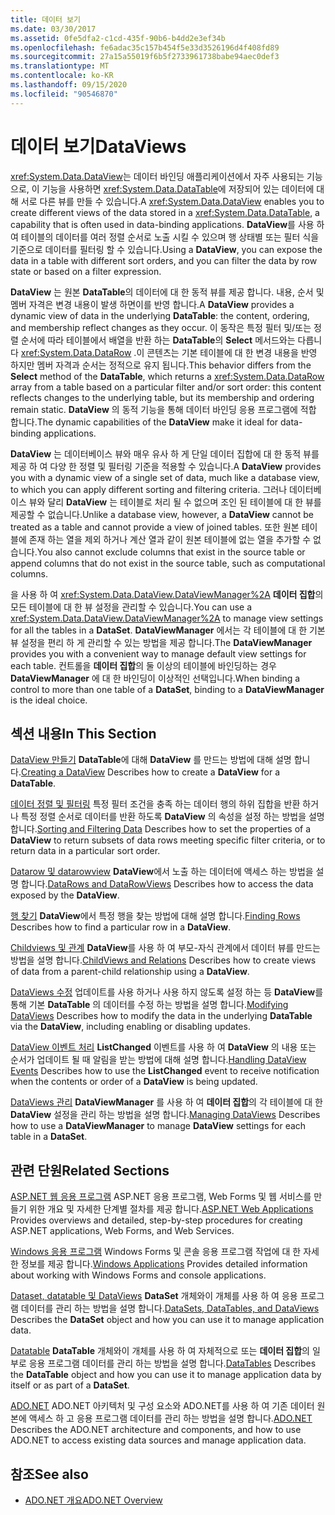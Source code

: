 ```yaml
---
title: 데이터 보기
ms.date: 03/30/2017
ms.assetid: 0fe5dfa2-c1cd-435f-90b6-b4dd2e3ef34b
ms.openlocfilehash: fe6adac35c157b454f5e33d3526196d4f408fd89
ms.sourcegitcommit: 27a15a55019f6b5f2733961738babe94aec0def3
ms.translationtype: MT
ms.contentlocale: ko-KR
ms.lasthandoff: 09/15/2020
ms.locfileid: "90546870"
---
```

# <a name="dataviews"></a><span data-ttu-id="88912-102">데이터 보기</span><span class="sxs-lookup"><span data-stu-id="88912-102">DataViews</span></span>
<span data-ttu-id="88912-103"><xref:System.Data.DataView>는 데이터 바인딩 애플리케이션에서 자주 사용되는 기능으로, 이 기능을 사용하면 <xref:System.Data.DataTable>에 저장되어 있는 데이터에 대해 서로 다른 뷰를 만들 수 있습니다.</span><span class="sxs-lookup"><span data-stu-id="88912-103">A <xref:System.Data.DataView> enables you to create different views of the data stored in a <xref:System.Data.DataTable>, a capability that is often used in data-binding applications.</span></span> <span data-ttu-id="88912-104">**DataView**를 사용 하 여 테이블의 데이터를 여러 정렬 순서로 노출 시킬 수 있으며 행 상태별 또는 필터 식을 기준으로 데이터를 필터링 할 수 있습니다.</span><span class="sxs-lookup"><span data-stu-id="88912-104">Using a **DataView**, you can expose the data in a table with different sort orders, and you can filter the data by row state or based on a filter expression.</span></span>

 <span data-ttu-id="88912-105">**DataView** 는 원본 **DataTable**의 데이터에 대 한 동적 뷰를 제공 합니다. 내용, 순서 및 멤버 자격은 변경 내용이 발생 하면이를 반영 합니다.</span><span class="sxs-lookup"><span data-stu-id="88912-105">A **DataView** provides a dynamic view of data in the underlying **DataTable**: the content, ordering, and membership reflect changes as they occur.</span></span> <span data-ttu-id="88912-106">이 동작은 특정 필터 및/또는 정렬 순서에 따라 테이블에서 배열을 반환 하는 **DataTable**의 **Select** 메서드와는 다릅니다 <xref:System.Data.DataRow> .이 콘텐츠는 기본 테이블에 대 한 변경 내용을 반영 하지만 멤버 자격과 순서는 정적으로 유지 됩니다.</span><span class="sxs-lookup"><span data-stu-id="88912-106">This behavior differs from the **Select** method of the **DataTable**, which returns a <xref:System.Data.DataRow> array from a table based on a particular filter and/or sort order: this content reflects changes to the underlying table, but its membership and ordering remain static.</span></span> <span data-ttu-id="88912-107">**DataView** 의 동적 기능을 통해 데이터 바인딩 응용 프로그램에 적합 합니다.</span><span class="sxs-lookup"><span data-stu-id="88912-107">The dynamic capabilities of the **DataView** make it ideal for data-binding applications.</span></span>

 <span data-ttu-id="88912-108">**DataView** 는 데이터베이스 뷰와 매우 유사 하 게 단일 데이터 집합에 대 한 동적 뷰를 제공 하 여 다양 한 정렬 및 필터링 기준을 적용할 수 있습니다.</span><span class="sxs-lookup"><span data-stu-id="88912-108">A **DataView** provides you with a dynamic view of a single set of data, much like a database view, to which you can apply different sorting and filtering criteria.</span></span> <span data-ttu-id="88912-109">그러나 데이터베이스 뷰와 달리 **DataView** 는 테이블로 처리 될 수 없으며 조인 된 테이블에 대 한 뷰를 제공할 수 없습니다.</span><span class="sxs-lookup"><span data-stu-id="88912-109">Unlike a database view, however, a **DataView** cannot be treated as a table and cannot provide a view of joined tables.</span></span> <span data-ttu-id="88912-110">또한 원본 테이블에 존재 하는 열을 제외 하거나 계산 열과 같이 원본 테이블에 없는 열을 추가할 수 없습니다.</span><span class="sxs-lookup"><span data-stu-id="88912-110">You also cannot exclude columns that exist in the source table or append columns that do not exist in the source table, such as computational columns.</span></span>

 <span data-ttu-id="88912-111">을 사용 하 여 <xref:System.Data.DataView.DataViewManager%2A> **데이터 집합**의 모든 테이블에 대 한 뷰 설정을 관리할 수 있습니다.</span><span class="sxs-lookup"><span data-stu-id="88912-111">You can use a <xref:System.Data.DataView.DataViewManager%2A> to manage view settings for all the tables in a **DataSet**.</span></span> <span data-ttu-id="88912-112">**DataViewManager** 에서는 각 테이블에 대 한 기본 뷰 설정을 편리 하 게 관리할 수 있는 방법을 제공 합니다.</span><span class="sxs-lookup"><span data-stu-id="88912-112">The **DataViewManager** provides you with a convenient way to manage default view settings for each table.</span></span> <span data-ttu-id="88912-113">컨트롤을 **데이터 집합**의 둘 이상의 테이블에 바인딩하는 경우 **DataViewManager** 에 대 한 바인딩이 이상적인 선택입니다.</span><span class="sxs-lookup"><span data-stu-id="88912-113">When binding a control to more than one table of a **DataSet**, binding to a **DataViewManager** is the ideal choice.</span></span>

## <a name="in-this-section"></a><span data-ttu-id="88912-114">섹션 내용</span><span class="sxs-lookup"><span data-stu-id="88912-114">In This Section</span></span>
 <span data-ttu-id="88912-115">[DataView 만들기](creating-a-dataview.md) **DataTable**에 대해 **DataView** 를 만드는 방법에 대해 설명 합니다.</span><span class="sxs-lookup"><span data-stu-id="88912-115">[Creating a DataView](creating-a-dataview.md) Describes how to create a **DataView** for a **DataTable**.</span></span>

 <span data-ttu-id="88912-116">[데이터 정렬 및 필터링](sorting-and-filtering-data.md) 특정 필터 조건을 충족 하는 데이터 행의 하위 집합을 반환 하거나 특정 정렬 순서로 데이터를 반환 하도록 **DataView** 의 속성을 설정 하는 방법을 설명 합니다.</span><span class="sxs-lookup"><span data-stu-id="88912-116">[Sorting and Filtering Data](sorting-and-filtering-data.md) Describes how to set the properties of a **DataView** to return subsets of data rows meeting specific filter criteria, or to return data in a particular sort order.</span></span>

 <span data-ttu-id="88912-117">[Datarow 및 datarowview](datarows-and-datarowviews.md) **DataView**에서 노출 하는 데이터에 액세스 하는 방법을 설명 합니다.</span><span class="sxs-lookup"><span data-stu-id="88912-117">[DataRows and DataRowViews](datarows-and-datarowviews.md) Describes how to access the data exposed by the **DataView**.</span></span>

 <span data-ttu-id="88912-118">[행 찾기](finding-rows.md) **DataView**에서 특정 행을 찾는 방법에 대해 설명 합니다.</span><span class="sxs-lookup"><span data-stu-id="88912-118">[Finding Rows](finding-rows.md) Describes how to find a particular row in a **DataView**.</span></span>

 <span data-ttu-id="88912-119">[Childviews 및 관계](childviews-and-relations.md) **DataView**를 사용 하 여 부모-자식 관계에서 데이터 뷰를 만드는 방법을 설명 합니다.</span><span class="sxs-lookup"><span data-stu-id="88912-119">[ChildViews and Relations](childviews-and-relations.md) Describes how to create views of data from a parent-child relationship using a **DataView**.</span></span>

 <span data-ttu-id="88912-120">[DataViews 수정](modifying-dataviews.md) 업데이트를 사용 하거나 사용 하지 않도록 설정 하는 등 **DataView**를 통해 기본 **DataTable** 의 데이터를 수정 하는 방법을 설명 합니다.</span><span class="sxs-lookup"><span data-stu-id="88912-120">[Modifying DataViews](modifying-dataviews.md) Describes how to modify the data in the underlying **DataTable** via the **DataView**, including enabling or disabling updates.</span></span>

 <span data-ttu-id="88912-121">[DataView 이벤트 처리](handling-dataview-events.md) **ListChanged** 이벤트를 사용 하 여 **DataView** 의 내용 또는 순서가 업데이트 될 때 알림을 받는 방법에 대해 설명 합니다.</span><span class="sxs-lookup"><span data-stu-id="88912-121">[Handling DataView Events](handling-dataview-events.md) Describes how to use the **ListChanged** event to receive notification when the contents or order of a **DataView** is being updated.</span></span>

 <span data-ttu-id="88912-122">[DataViews 관리](managing-dataviews.md) **DataViewManager** 를 사용 하 여 **데이터 집합**의 각 테이블에 대 한 **DataView** 설정을 관리 하는 방법을 설명 합니다.</span><span class="sxs-lookup"><span data-stu-id="88912-122">[Managing DataViews](managing-dataviews.md) Describes how to use a **DataViewManager** to manage **DataView** settings for each table in a **DataSet**.</span></span>

## <a name="related-sections"></a><span data-ttu-id="88912-123">관련 단원</span><span class="sxs-lookup"><span data-stu-id="88912-123">Related Sections</span></span>
 <span data-ttu-id="88912-124">[ASP.NET 웹 응용 프로그램](/previous-versions/655cec97(v=vs.100)) ASP.NET 응용 프로그램, Web Forms 및 웹 서비스를 만들기 위한 개요 및 자세한 단계별 절차를 제공 합니다.</span><span class="sxs-lookup"><span data-stu-id="88912-124">[ASP.NET Web Applications](/previous-versions/655cec97(v=vs.100)) Provides overviews and detailed, step-by-step procedures for creating ASP.NET applications, Web Forms, and Web Services.</span></span>

 <span data-ttu-id="88912-125">[Windows 응용 프로그램](/previous-versions/ms184421(v=vs.100)) Windows Forms 및 콘솔 응용 프로그램 작업에 대 한 자세한 정보를 제공 합니다.</span><span class="sxs-lookup"><span data-stu-id="88912-125">[Windows Applications](/previous-versions/ms184421(v=vs.100)) Provides detailed information about working with Windows Forms and console applications.</span></span>

 <span data-ttu-id="88912-126">[Dataset, datatable 및 DataViews](index.md) **DataSet** 개체와이 개체를 사용 하 여 응용 프로그램 데이터를 관리 하는 방법을 설명 합니다.</span><span class="sxs-lookup"><span data-stu-id="88912-126">[DataSets, DataTables, and DataViews](index.md) Describes the **DataSet** object and how you can use it to manage application data.</span></span>

 <span data-ttu-id="88912-127">[Datatable](datatables.md) **DataTable** 개체와이 개체를 사용 하 여 자체적으로 또는 **데이터 집합**의 일부로 응용 프로그램 데이터를 관리 하는 방법을 설명 합니다.</span><span class="sxs-lookup"><span data-stu-id="88912-127">[DataTables](datatables.md) Describes the **DataTable** object and how you can use it to manage application data by itself or as part of a **DataSet**.</span></span>

 <span data-ttu-id="88912-128">[ADO.NET](../index.md) ADO.NET 아키텍처 및 구성 요소와 ADO.NET를 사용 하 여 기존 데이터 원본에 액세스 하 고 응용 프로그램 데이터를 관리 하는 방법을 설명 합니다.</span><span class="sxs-lookup"><span data-stu-id="88912-128">[ADO.NET](../index.md) Describes the ADO.NET architecture and components, and how to use ADO.NET to access existing data sources and manage application data.</span></span>

## <a name="see-also"></a><span data-ttu-id="88912-129">참조</span><span class="sxs-lookup"><span data-stu-id="88912-129">See also</span></span>

- [<span data-ttu-id="88912-130">ADO.NET 개요</span><span class="sxs-lookup"><span data-stu-id="88912-130">ADO.NET Overview</span></span>](../ado-net-overview.md)
